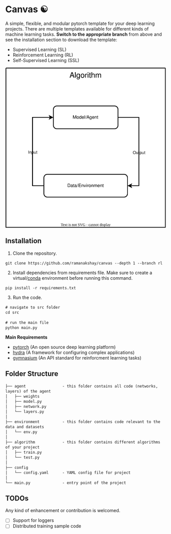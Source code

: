 # Canvas ☯︎

A simple, flexible, and modular pytorch template for your deep learning projects. There are multiple templates available for different kinds of machine learning tasks. **Switch to the appropriate branch** from above and see the installation section to download the template:

- Supervised Learning (SL)
- Reinforcement Learning (RL)
- Self-Supervised Learning (SSL)

<div align="center">

<img align="center" src="docs/assets/architecture.svg">

</div>


## Installation

1.  Clone the repository.
```
git clone https://github.com/ramanakshay/canvas --depth 1 --branch rl
```

2. Install dependencies from requirements file. Make sure to create a virtual/[conda](https://docs.conda.io/projects/conda/en/latest/user-guide/getting-started.html) environment before running this command.
```
pip install -r requirements.txt
```

3. Run the code.
```
# navigate to src folder
cd src

# run the main file
python main.py
```

**Main Requirements**
- [pytorch](https://pytorch.org/) (An open source deep learning platform)
- [hydra](https://hydra.cc/) (A framework for configuring complex applications)
- [gymnasium](https://gymnasium.farama.org/index.html) (An API standard for reinforcment learning tasks)


## Folder Structure
```
├── agent                - this folder contains all code (networks, layers) of the agent
│   ├── weights
│   ├── model.py
│   ├── network.py
│   └── layers.py
│
├── environment          - this folder contains code relevant to the data and datasets
│   └── env.py
│
├── algorithm            - this folder contains different algorithms of your project
│   ├── train.py
│   └── test.py
│
├── config
│   └── config.yaml      - YAML config file for project
│
└── main.py              - entry point of the project

```


## TODOs

Any kind of enhancement or contribution is welcomed.

- [ ] Support for loggers
- [ ] Distributed training sample code
